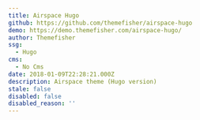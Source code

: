 ```yaml
---
title: Airspace Hugo
github: https://github.com/themefisher/airspace-hugo
demo: https://demo.themefisher.com/airspace-hugo/
author: Themefisher
ssg:
  - Hugo
cms:
  - No Cms
date: 2018-01-09T22:28:21.000Z
description: Airspace theme (Hugo version)
stale: false
disabled: false
disabled_reason: ''
---
```

